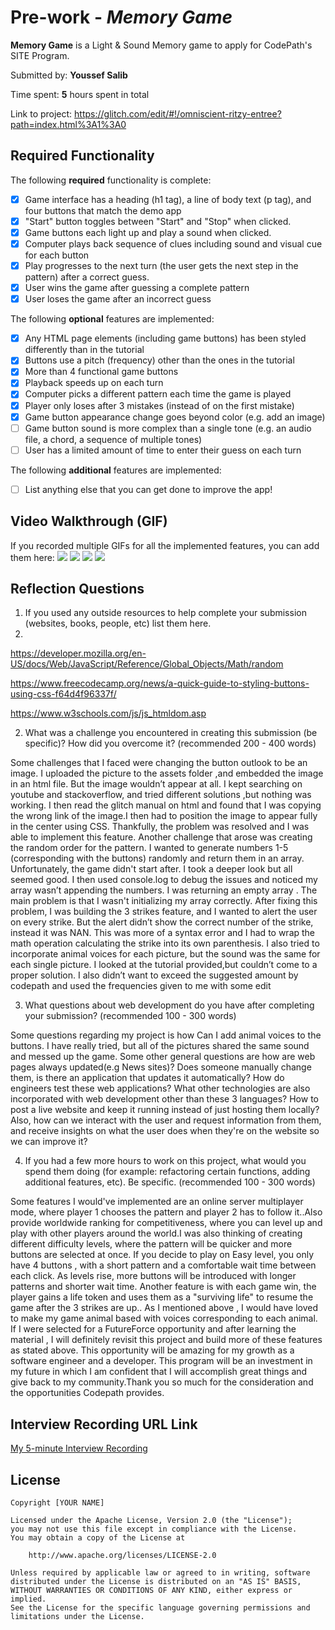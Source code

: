# Pre-work - *Memory Game*

**Memory Game** is a Light & Sound Memory game to apply for CodePath's SITE Program. 

Submitted by: **Youssef Salib**

Time spent: **5** hours spent in total

Link to project: https://glitch.com/edit/#!/omniscient-ritzy-entree?path=index.html%3A1%3A0 

## Required Functionality

The following **required** functionality is complete:

* [x] Game interface has a heading (h1 tag), a line of body text (p tag), and four buttons that match the demo app
* [x] "Start" button toggles between "Start" and "Stop" when clicked. 
* [x] Game buttons each light up and play a sound when clicked. 
* [x] Computer plays back sequence of clues including sound and visual cue for each button
* [x] Play progresses to the next turn (the user gets the next step in the pattern) after a correct guess. 
* [x] User wins the game after guessing a complete pattern
* [x] User loses the game after an incorrect guess

The following **optional** features are implemented:

* [x] Any HTML page elements (including game buttons) has been styled differently than in the tutorial
* [x] Buttons use a pitch (frequency) other than the ones in the tutorial
* [x] More than 4 functional game buttons
* [x] Playback speeds up on each turn
* [x] Computer picks a different pattern each time the game is played
* [x] Player only loses after 3 mistakes (instead of on the first mistake)
* [x] Game button appearance change goes beyond color (e.g. add an image)
* [ ] Game button sound is more complex than a single tone (e.g. an audio file, a chord, a sequence of multiple tones)
* [ ] User has a limited amount of time to enter their guess on each turn

The following **additional** features are implemented:

- [ ] List anything else that you can get done to improve the app!

## Video Walkthrough (GIF)

If you recorded multiple GIFs for all the implemented features, you can add them here:
![](http://g.recordit.co/7cEPYm407F.gif)
![](http://g.recordit.co/zN8vJmGxWX.gif)
![](gif3-link-here)
![](gif4-link-here)

## Reflection Questions
1. If you used any outside resources to help complete your submission (websites, books, people, etc) list them here. 
2. 
https://developer.mozilla.org/en-US/docs/Web/JavaScript/Reference/Global_Objects/Math/random 

https://www.freecodecamp.org/news/a-quick-guide-to-styling-buttons-using-css-f64d4f96337f/ 

https://www.w3schools.com/js/js_htmldom.asp

2. What was a challenge you encountered in creating this submission (be specific)? How did you overcome it? (recommended 200 - 400 words) 

Some challenges that I faced were changing the button outlook to be an image. I uploaded the picture to the assets folder ,and embedded the image in an html file. But the image wouldn’t appear at all. I kept searching on youtube and stackoverflow, and tried different solutions ,but nothing was working. I then read the glitch manual on html and found that I was copying the wrong link of the image.I then had to position the image to appear fully in the center using CSS. Thankfully, the problem was resolved and I was able to implement this feature. Another challenge that arose was creating the random order for the pattern. I wanted to generate numbers 1-5 (corresponding with the buttons) randomly and return them in an array. Unfortunately, the game didn't start after. I took a deeper look but all seemed good. I then used console.log to debug the issues and noticed my array wasn’t appending the numbers. I was returning an empty array . The main problem is that  I wasn't initializing my array correctly. After fixing this problem, I was building the 3 strikes feature, and I wanted to alert the user on every strike. But the alert didn’t show the correct number of the strike, instead it was NAN. This was more of a syntax error and I had to wrap the math operation calculating the strike into its own parenthesis. I also tried to incorporate animal voices for each picture, but the sound was the same for each single picture. I looked at the tutorial provided,but couldn’t come to a proper solution. I also didn’t want to exceed the suggested amount by codepath and used the frequencies given to me with some edit


3. What questions about web development do you have after completing your submission? (recommended 100 - 300 words) 

Some questions regarding my project is how Can I add animal voices to the buttons. I have really tried, but all of the pictures shared the same sound and messed up the game. Some other general questions are how are web pages always updated(e.g News sites)? Does someone manually change them, is there an application that updates it automatically? How do engineers test these web applications? What other technologies are also incorporated with web development other than these 3 languages? How to post a live website and keep it running instead of just hosting them locally? Also, how can we interact with the user and request information from them, and receive insights on what the user does when they're on the website so we can improve it?

4. If you had a few more hours to work on this project, what would you spend them doing (for example: refactoring certain functions, adding additional features, etc). Be specific. (recommended 100 - 300 words) 

 Some features I would've implemented are an online server multiplayer mode, where player 1 chooses the pattern and player 2 has to follow it..Also provide worldwide ranking for competitiveness, where you can level up and play with other players around the world.I was also thinking of creating different difficulty levels, where the pattern will be quicker and more buttons are selected at once. If you decide to play on Easy level, you only have 4 buttons , with a short pattern and a comfortable wait time between each click. As levels rise, more buttons will be introduced with longer patterns and shorter wait time. Another feature is with each game win, the player gains a life token and uses them as a "surviving life" to resume the game after the 3 strikes are up.. As I mentioned above , I would have loved to make my game animal based with voices corresponding to each animal. If I were selected for a FutureForce opportunity and after learning the material , I will definitely revisit this project and build more of these features as stated above. This opportunity will be amazing for my growth as a software engineer and a developer.  This program will be an investment in my future in which I am confident that I will accomplish great things and give back to my community.Thank you so much for the consideration and the opportunities Codepath provides.


## Interview Recording URL Link

[My 5-minute Interview Recording](https://berkeley.zoom.us/rec/share/eJj7LRgkv3NCaBrGeqLD_FAkUJ9_IJUFleDaAXcQjZLqZsKjpeWEEsZiQzUFgb5B.ZYRUMF6n1-PlSvPs)



## License

    Copyright [YOUR NAME]

    Licensed under the Apache License, Version 2.0 (the "License");
    you may not use this file except in compliance with the License.
    You may obtain a copy of the License at

        http://www.apache.org/licenses/LICENSE-2.0

    Unless required by applicable law or agreed to in writing, software
    distributed under the License is distributed on an "AS IS" BASIS,
    WITHOUT WARRANTIES OR CONDITIONS OF ANY KIND, either express or implied.
    See the License for the specific language governing permissions and
    limitations under the License.
